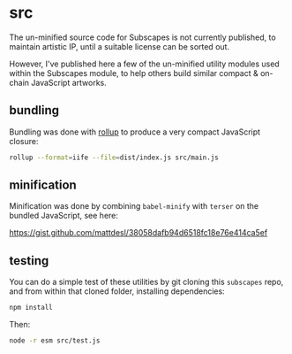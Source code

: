 # src

The un-minified source code for Subscapes is not currently published, to maintain artistic IP, until a suitable license can be sorted out.

However, I've published here a few of the un-minified utility modules used within the Subscapes module, to help others build similar compact & on-chain JavaScript artworks.

## bundling

Bundling was done with [rollup](https://rollupjs.org/) to produce a very compact JavaScript closure:

```sh
rollup --format=iife --file=dist/index.js src/main.js
```

## minification

Minification was done by combining `babel-minify` with `terser` on the bundled JavaScript, see here:

https://gist.github.com/mattdesl/38058dafb94d6518fc18e76e414ca5ef

## testing

You can do a simple test of these utilities by git cloning this `subscapes` repo, and from within that cloned folder, installing dependencies:

```sh
npm install
```

Then:

```sh
node -r esm src/test.js
```